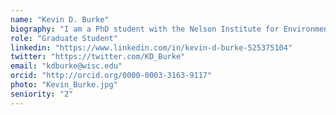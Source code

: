 ```yaml
---
name: "Kevin D. Burke"
biography: "I am a PhD student with the Nelson Institute for Environmental Studies interested in better understanding what future projections of climate change may mean for novel communities and land-management decisions, as well as better understanding what factors are currently driving changes in the modern pollen season. This includes extending the baseline of 'no-analogue' climate assessments to consider past-earth warm periods, as well assessing the role of climate vs. land-cover change in urban environments."
role: "Graduate Student"
linkedin: "https://www.linkedin.com/in/kevin-d-burke-525375104"
twitter: "https://twitter.com/KD_Burke"
email: "kdburke@wisc.edu"
orcid: "http://orcid.org/0000-0003-3163-9117"
photo: "Kevin_Burke.jpg"
seniority: "2"
---
```

